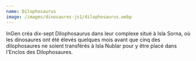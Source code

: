```yaml
---
name: Dilophosaurus
image: /images/dinosaures-js1/dilophosaurus.webp
---
```

InGen créa dix-sept Dilophosaurus dans leur complexe situé à Isla Sorna, où les dinosaures ont été élevés quelques mois avant que cinq des dilophosaures ne soient transférés à Isla Nublar pour y être placé dans l'Enclos des Dilophosaures.